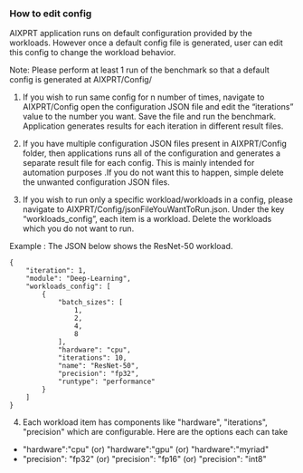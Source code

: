 ### How to edit config

AIXPRT application runs on default configuration provided by the workloads. However once a default config file is generated, user can edit this config to change the workload behavior.

Note: Please perform at least 1 run of the benchmark so that a default config is generated at AIXPRT/Config/

1. If you wish to run same config for n number of times, navigate to AIXPRT/Config open the configuration JSON file and edit the “iterations” value to the number you want. Save the file and run the benchmark. Application generates results for each iteration in different result files.

2. If you have multiple configuration JSON files present in AIXPRT/Config folder, then applications runs all of the configuration and generates a separate result file for each config. This is mainly intended for automation purposes .If you do not want this to happen, simple delete the unwanted configuration JSON files.

3. If you wish to run only a specific workload/workloads in a config, please navigate to AIXPRT/Config/jsonFileYouWantToRun.json. Under the key “workloads_config”, each item is a workload. Delete the workloads which you do not want to run.

Example  :  The JSON below shows the ResNet-50 workload.

```
{
    "iteration": 1,
    "module": "Deep-Learning",
    "workloads_config": [
        {
            "batch_sizes": [
                1,
                2,
                4,
                8
            ],
            "hardware": "cpu",
            "iterations": 10,
            "name": "ResNet-50",
            "precision": "fp32",
            "runtype": "performance"
        }
    ]
}
```
4. Each workload item has components like "hardware", "iterations", "precision" which are configurable. Here are the options each can take
* "hardware":"cpu" (or) "hardware":"gpu" (or) "hardware":"myriad"
* "precision": "fp32" (or) "precision": "fp16" (or) "precision": "int8"
